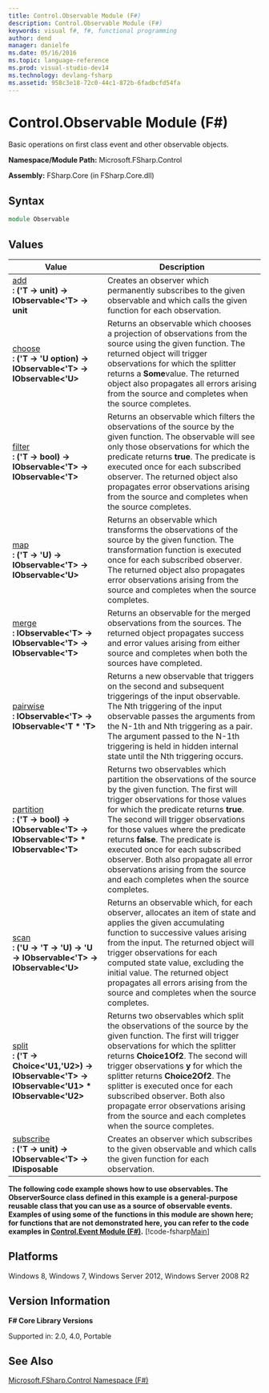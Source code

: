 ```yaml
---
title: Control.Observable Module (F#)
description: Control.Observable Module (F#)
keywords: visual f#, f#, functional programming
author: dend
manager: danielfe
ms.date: 05/16/2016
ms.topic: language-reference
ms.prod: visual-studio-dev14
ms.technology: devlang-fsharp
ms.assetid: 958c3e18-72c0-44c1-872b-6fadbcfd54fa 
---
```


# Control.Observable Module (F#)

Basic operations on first class event and other observable objects.

**Namespace/Module Path:** Microsoft.FSharp.Control

**Assembly:** FSharp.Core (in FSharp.Core.dll)


## Syntax

```fsharp
module Observable
```

## Values


|                                                                                                              Value                                                                                                              |                                                                                                                                                                                                                                            Description                                                                                                                                                                                                                                            |
|---------------------------------------------------------------------------------------------------------------------------------------------------------------------------------------------------------------------------------|---------------------------------------------------------------------------------------------------------------------------------------------------------------------------------------------------------------------------------------------------------------------------------------------------------------------------------------------------------------------------------------------------------------------------------------------------------------------------------------------------|
|                                  [add](https://msdn.microsoft.com/library/f4723e85-4fd0-41e5-b31a-a6f2cf07c43a)<br /><strong>: ('T -&gt; unit) -&gt; IObservable&lt;'T&gt; -&gt; unit</strong>                                  |                                                                                                                                                                                 Creates an observer which permanently subscribes to the given observable and which calls the given function for each observation.                                                                                                                                                                                 |
|                     [choose](https://msdn.microsoft.com/library/75191474-af8a-4eb8-bc39-34f0e55a4368)<br /><strong>: ('T -&gt; 'U option) -&gt; IObservable&lt;'T&gt; -&gt; IObservable&lt;'U&gt;</strong>                      |                                                                               Returns an observable which chooses a projection of observations from the source using the given function. The returned object will trigger observations for which the splitter returns a <strong>Some</strong>value. The returned object also propagates all errors arising from the source and completes when the source completes.                                                                               |
|                        [filter](https://msdn.microsoft.com/library/c7957b74-9d92-4a5d-9f0a-43b51179e6c8)<br /><strong>: ('T -&gt; bool) -&gt; IObservable&lt;'T&gt; -&gt; IObservable&lt;'T&gt;</strong>                        |                                                       Returns an observable which filters the observations of the source by the given function. The observable will see only those observations for which the predicate returns <strong>true</strong>. The predicate is executed once for each subscribed observer. The returned object also propagates error observations arising from the source and completes when the source completes.                                                       |
|                          [map](https://msdn.microsoft.com/library/e3274517-65e4-4c3c-aa9f-61a5c4ba1031)<br /><strong>: ('T -&gt; 'U) -&gt; IObservable&lt;'T&gt; -&gt; IObservable&lt;'U&gt;</strong>                           |                                                                                                  Returns an observable which transforms the observations of the source by the given function. The transformation function is executed once for each subscribed observer. The returned object also propagates error observations arising from the source and completes when the source completes.                                                                                                  |
|                     [merge](https://msdn.microsoft.com/library/33e40753-6895-41a8-acd5-85fcb4eb7524)<br /><strong>: IObservable&lt;'T&gt; -&gt; IObservable&lt;'T&gt; -&gt; IObservable&lt;'T&gt;</strong>                      |                                                                                                                                            Returns an observable for the merged observations from the sources. The returned object propagates success and error values arising from either source and completes when both the sources have completed.                                                                                                                                             |
|                             [pairwise](https://msdn.microsoft.com/library/62641615-858c-41f3-8bd3-bc5e71eec783)<br /><strong>: IObservable&lt;'T&gt; -&gt; IObservable&lt;'T &#42; 'T&gt;</strong>                              |                                                                                Returns a new observable that triggers on the second and subsequent triggerings of the input observable. The Nth triggering of the input observable passes the arguments from the N-1th and Nth triggering as a pair. The argument passed to the N-1th triggering is held in hidden internal state until the Nth triggering occurs.                                                                                |
|        [partition](https://msdn.microsoft.com/library/31619722-11a8-498c-88e4-8be7591a2160)<br /><strong>: ('T -&gt; bool) -&gt; IObservable&lt;'T&gt; -&gt; IObservable&lt;'T&gt; &#42; IObservable&lt;'T&gt;</strong>         | Returns two observables which partition the observations of the source by the given function. The first will trigger observations for those values for which the predicate returns <strong>true</strong>. The second will trigger observations for those values where the predicate returns <strong>false</strong>. The predicate is executed once for each subscribed observer. Both also propagate all error observations arising from the source and each completes when the source completes. |
|                 [scan](https://msdn.microsoft.com/library/a51f3116-1588-442a-b200-9e370155b9ff)<br /><strong>: ('U -&gt; 'T -&gt; 'U) -&gt; 'U -&gt; IObservable&lt;'T&gt; -&gt; IObservable&lt;'U&gt;</strong>                 |                                                     Returns an observable which, for each observer, allocates an item of state and applies the given accumulating function to successive values arising from the input. The returned object will trigger observations for each computed state value, excluding the initial value. The returned object propagates all errors arising from the source and completes when the source completes.                                                      |
| [split](https://msdn.microsoft.com/library/a628f66b-8712-4a5d-b9fc-ba2f323cb333)<br /><strong>: ('T -&gt; Choice&lt;'U1,'U2&gt;) -&gt; IObservable&lt;'T&gt; -&gt; IObservable&lt;'U1&gt; &#42; IObservable&lt;'U2&gt;</strong> |      Returns two observables which split the observations of the source by the given function. The first will trigger observations for which the splitter returns <strong>Choice1Of2</strong>. The second will trigger observations <strong>y</strong> for which the splitter returns <strong>Choice2Of2</strong>. The splitter is executed once for each subscribed observer. Both also propagate error observations arising from the source and each completes when the source completes.       |
|                           [subscribe](https://msdn.microsoft.com/library/19e66519-0b77-4396-8159-67ec47be0a63)<br /><strong>: ('T -&gt; unit) -&gt; IObservable&lt;'T&gt; -&gt; IDisposable</strong>                            |                                                                                                                                                                                       Creates an observer which subscribes to the given observable and which calls the given function for each observation.                                                                                                                                                                                       |

**The following code example shows how to use observables. The ObserverSource class defined in this example is a general-purpose reusable class that you can use as a source of observable events. Examples of using some of the functions in this module are shown here; for functions that are not demonstrated here, you can refer to the code examples in [Control.Event Module &#40;F&#35;&#41;](Control.Event-Module-%5BFSharp%5D.md).**
[!code-fsharp[Main](snippets/fsobservables/snippet1.fs)]
## Platforms
Windows 8, Windows 7, Windows Server 2012, Windows Server 2008 R2


## Version Information
**F# Core Library Versions**

Supported in: 2.0, 4.0, Portable

## See Also
[Microsoft.FSharp.Control Namespace &#40;F&#35;&#41;](Microsoft.FSharp.Control-Namespace-%5BFSharp%5D.md)